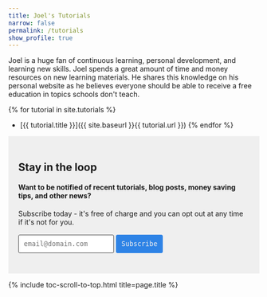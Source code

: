```yaml
---
title: Joel's Tutorials
narrow: false
permalink: /tutorials
show_profile: true
---
```


Joel is a huge fan of continuous learning, personal development, and learning new skills. Joel spends a great amount of time and money resources on new learning materials. He shares this knowledge on his personal website as he believes everyone should be able to receive a free education in topics schools don't teach.  

{% for tutorial in site.tutorials %}
- [{{ tutorial.title }}]({{ site.baseurl }}{{ tutorial.url }})
{% endfor %}

<div class="email-subscription-cta">
    <h2>Stay in the loop</h2>
    <h4>Want to be notified of recent tutorials, blog posts, money saving tips, and other news?</h4>
    <p>Subscribe today - it's free of charge and you can opt out at any time if it's not for you.</p> 
    <form action="{{site.mailchimp-list}}" method="post" name="mc-embedded-subscribe-form" class="wj-contact-form validate" target="_blank" novalidate>
        <div class="mc-field-group">
            <input type="email" placeholder="email@domain.com" name="EMAIL" class="required email" id="mce-EMAIL" autocomplete="on">
            <input type="submit" value="Subscribe" name="subscribe" class="heart">
        </div>
    </form>
</div>

<style>
    .email-subscription-cta {
        background: #efefef;
        padding: 20px;
    }
    .wj-contact-form input {
        vertical-align: middle;
        margin-top: 0.25em;
        margin-bottom: 0.5em;
        padding: 0.75em;
        font-family: monospace, sans-serif;
        border:1px solid #444;
        outline-color: #2e83e6;
        border-radius: 3px;
        transition: box-shadow .2s ease;
    }
    
    .wj-contact-form input[type="submit"] {
        background-color: #2e83e6;
        border: 1px solid #2e83e6;;
        color: #eee;
    }
</style> 

{% include toc-scroll-to-top.html title=page.title %}
